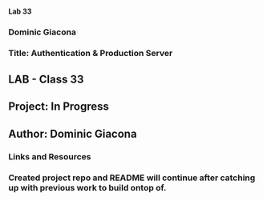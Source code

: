 #### Lab 33
### Dominic Giacona
### Title: Authentication & Production Server


## LAB - Class 33
## Project: In Progress
## Author: Dominic Giacona

### Links and Resources

### Created project repo and README will continue after catching up with previous work to build ontop of.